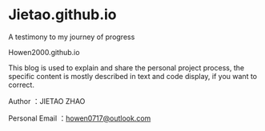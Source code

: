 # Jietao.github.io  
A testimony to my journey of progress  

Howen2000.github.io  
  
This blog is used to explain and share the personal project process, the specific content is mostly described in text and code display, if you want to correct.

Author ：JIETAO ZHAO

Personal Email ：howen0717@outlook.com 
